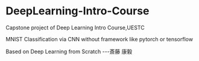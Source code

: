 # DeepLearning-Intro-Course
Capstone project of Deep Learning Intro Course,UESTC


MNIST Classification via CNN without framework like pytorch or tensorflow

Based on Deep Learning from Scratch ---斎藤 康毅
